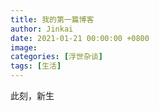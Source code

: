 ```yaml
---
title: 我的第一篇博客
author: Jinkai
date: 2021-01-21 00:00:00 +0800
image: 
categories: [浮世杂谈]
tags: [生活]
---
```


此刻，新生
